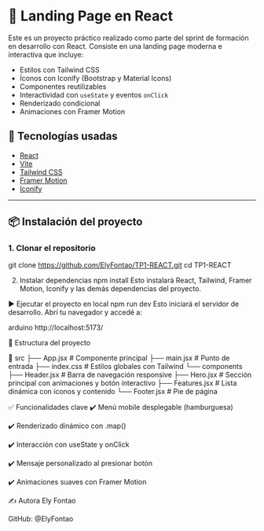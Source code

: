 
# 🚀 Landing Page en React

Este es un proyecto práctico realizado como parte del sprint de formación en desarrollo con React. Consiste en una landing page moderna e interactiva que incluye:

- Estilos con Tailwind CSS
- Íconos con Iconify (Bootstrap y Material Icons)
- Componentes reutilizables
- Interactividad con `useState` y eventos `onClick`
- Renderizado condicional
- Animaciones con Framer Motion



## 🔧 Tecnologías usadas

- [React](https://reactjs.org/)
- [Vite](https://vitejs.dev/)
- [Tailwind CSS](https://tailwindcss.com/)
- [Framer Motion](https://www.framer.com/motion/)
- [Iconify](https://iconify.design/)

---

## 📦 Instalación del proyecto

### 1. Clonar el repositorio

git clone https://github.com/ElyFontao/TP1-REACT.git
cd TP1-REACT

2. Instalar dependencias
npm install
Esto instalará React, Tailwind, Framer Motion, Iconify y las demás dependencias del proyecto.

▶️ Ejecutar el proyecto en local
npm run dev
Esto iniciará el servidor de desarrollo.
Abrí tu navegador y accedé a:

arduino
http://localhost:5173/

🚀 Estructura del proyecto

📁 src
├── App.jsx              # Componente principal
├── main.jsx             # Punto de entrada
├── index.css            # Estilos globales con Tailwind
└── components
    ├── Header.jsx       # Barra de navegación responsive
    ├── Hero.jsx         # Sección principal con animaciones y botón interactivo
    ├── Features.jsx     # Lista dinámica con íconos y contenido
    └── Footer.jsx       # Pie de página

    
✅ Funcionalidades clave
✔️ Menú mobile desplegable (hamburguesa)

✔️ Renderizado dinámico con .map()

✔️ Interacción con useState y onClick

✔️ Mensaje personalizado al presionar botón

✔️ Animaciones suaves con Framer Motion

✍️ Autora
Ely Fontao

GitHub: @ElyFontao

